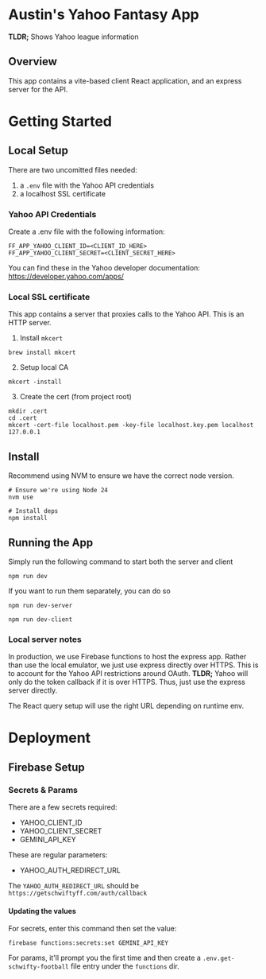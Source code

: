 # Austin's Yahoo Fantasy App

**TLDR;** Shows Yahoo league information

## Overview

This app contains a vite-based client React application, and an express server for the API.

# Getting Started

## Local Setup

There are two uncomitted files needed:

1. a `.env` file with the Yahoo API credentials
1. a localhost SSL certificate

### Yahoo API Credentials

Create a .env file with the following information:

```lang=bash
FF_APP_YAHOO_CLIENT_ID=<CLIENT_ID_HERE>
FF_APP_YAHOO_CLIENT_SECRET=<CLIENT_SECRET_HERE>
```

You can find these in the Yahoo developer documentation: https://developer.yahoo.com/apps/

### Local SSL certificate

This app contains a server that proxies calls to the Yahoo API. This is an HTTP server.

1. Install `mkcert`

```
brew install mkcert
```

2. Setup local CA

```
mkcert -install
```

3. Create the cert (from project root)

```
mkdir .cert
cd .cert
mkcert -cert-file localhost.pem -key-file localhost.key.pem localhost 127.0.0.1
```

## Install

Recommend using NVM to ensure we have the correct node version.

```lang=bash
# Ensure we're using Node 24
nvm use

# Install deps
npm install
```

## Running the App

Simply run the following command to start both the server and client

```lang=bash
npm run dev
```

If you want to run them separately, you can do so

```lang=bash
npm run dev-server

npm run dev-client
```

### Local server notes

In production, we use Firebase functions to host the express app. Rather than use the local emulator, we just use express directly over HTTPS. This is to account for the Yahoo API restrictions around OAuth. **TLDR;** Yahoo will only do the token callback if it is over HTTPS. Thus, just use the express server directly.

The React query setup will use the right URL depending on runtime env.

# Deployment

## Firebase Setup

### Secrets & Params

There are a few secrets required:

- YAHOO_CLIENT_ID
- YAHOO_CLIENT_SECRET
- GEMINI_API_KEY

These are regular parameters:

- YAHOO_AUTH_REDIRECT_URL

The `YAHOO_AUTH_REDIRECT_URL` should be `https://getschwiftyff.com/auth/callback`

#### Updating the values

For secrets, enter this command then set the value:

```
firebase functions:secrets:set GEMINI_API_KEY
```

For params, it'll prompt you the first time and then create a `.env.get-schwifty-football` file entry under the `functions` dir.
